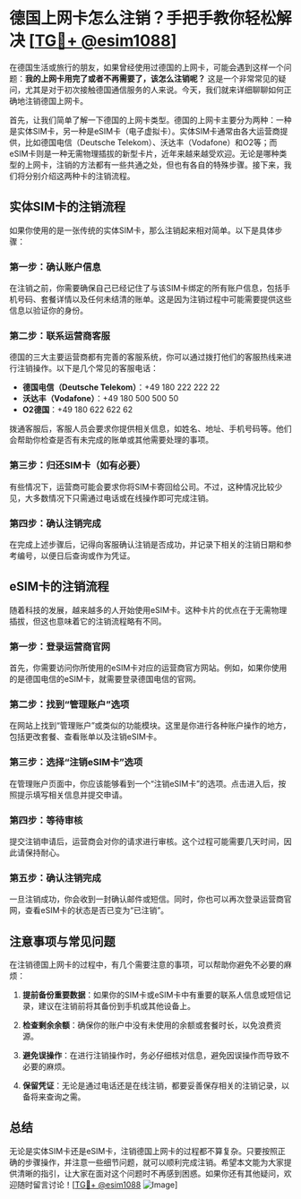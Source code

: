 # 德国上网卡怎么注销？手把手教你轻松解决 [[TG💪+ @esim1088](https://t.me/s/esim1088)]

在德国生活或旅行的朋友，如果曾经使用过德国的上网卡，可能会遇到这样一个问题：**我的上网卡用完了或者不再需要了，该怎么注销呢？** 这是一个非常常见的疑问，尤其是对于初次接触德国通信服务的人来说。今天，我们就来详细聊聊如何正确地注销德国上网卡。

首先，让我们简单了解一下德国的上网卡类型。德国的上网卡主要分为两种：一种是实体SIM卡，另一种是eSIM卡（电子虚拟卡）。实体SIM卡通常由各大运营商提供，比如德国电信（Deutsche Telekom）、沃达丰（Vodafone）和O2等；而eSIM卡则是一种无需物理插拔的新型卡片，近年来越来越受欢迎。无论是哪种类型的上网卡，注销的方法都有一些共通之处，但也有各自的特殊步骤。接下来，我们将分别介绍这两种卡的注销流程。

## 实体SIM卡的注销流程

如果你使用的是一张传统的实体SIM卡，那么注销起来相对简单。以下是具体步骤：

### 第一步：确认账户信息
在注销之前，你需要确保自己已经记住了与该SIM卡绑定的所有账户信息，包括手机号码、套餐详情以及任何未结清的账单。这是因为注销过程中可能需要提供这些信息以验证你的身份。

### 第二步：联系运营商客服
德国的三大主要运营商都有完善的客服系统，你可以通过拨打他们的客服热线来进行注销操作。以下是几个常见的客服电话：
- **德国电信（Deutsche Telekom）**：+49 180 222 222 22
- **沃达丰（Vodafone）**：+49 180 500 500 50
- **O2德国**：+49 180 622 622 62

拨通客服后，客服人员会要求你提供相关信息，如姓名、地址、手机号码等。他们会帮助你检查是否有未完成的账单或其他需要处理的事项。

### 第三步：归还SIM卡（如有必要）
有些情况下，运营商可能会要求你将SIM卡寄回给公司。不过，这种情况比较少见，大多数情况下只需通过电话或在线操作即可完成注销。

### 第四步：确认注销完成
在完成上述步骤后，记得向客服确认注销是否成功，并记录下相关的注销日期和参考编号，以便日后查询或作为凭证。

## eSIM卡的注销流程

随着科技的发展，越来越多的人开始使用eSIM卡。这种卡片的优点在于无需物理插拔，但这也意味着它的注销流程略有不同。

### 第一步：登录运营商官网
首先，你需要访问你所使用的eSIM卡对应的运营商官方网站。例如，如果你使用的是德国电信的eSIM卡，就需要登录德国电信的官网。

### 第二步：找到“管理账户”选项
在网站上找到“管理账户”或类似的功能模块。这里是你进行各种账户操作的地方，包括更改套餐、查看账单以及注销eSIM卡。

### 第三步：选择“注销eSIM卡”选项
在管理账户页面中，你应该能够看到一个“注销eSIM卡”的选项。点击进入后，按照提示填写相关信息并提交申请。

### 第四步：等待审核
提交注销申请后，运营商会对你的请求进行审核。这个过程可能需要几天时间，因此请保持耐心。

### 第五步：确认注销完成
一旦注销成功，你会收到一封确认邮件或短信。同时，你也可以再次登录运营商官网，查看eSIM卡的状态是否已变为“已注销”。

## 注意事项与常见问题

在注销德国上网卡的过程中，有几个需要注意的事项，可以帮助你避免不必要的麻烦：

1. **提前备份重要数据**：如果你的SIM卡或eSIM卡中有重要的联系人信息或短信记录，建议在注销前将其备份到手机或其他设备上。
   
2. **检查剩余余额**：确保你的账户中没有未使用的余额或套餐时长，以免浪费资源。

3. **避免误操作**：在进行注销操作时，务必仔细核对信息，避免因误操作而导致不必要的麻烦。

4. **保留凭证**：无论是通过电话还是在线注销，都要妥善保存相关的注销记录，以备将来查询之需。

## 总结

无论是实体SIM卡还是eSIM卡，注销德国上网卡的过程都不算复杂。只要按照正确的步骤操作，并注意一些细节问题，就可以顺利完成注销。希望本文能为大家提供清晰的指引，让大家在面对这个问题时不再感到困惑。如果你还有其他疑问，欢迎随时留言讨论！[[TG💪+ @esim1088](https://t.me/s/esim1088) ![Image](https://i.postimg.cc/4NQfJmqS/Snipaste-2025-05-13-00-14-12.png)]